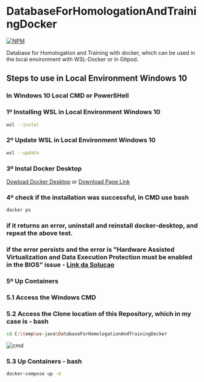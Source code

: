 # DatabaseForHomologationAndTrainingDocker
[![NPM](https://img.shields.io/npm/l/react)](https://github.com/RodrigoDeOliveiraSilva/DatabaseForHomologationAndTrainingDocker/blob/main/LICENSE) 

Database for Homologation and Training with docker, which can be used in the local environment with WSL-Docker or in Gitpod.
## Steps to use in Local Environment Windows 10

### In Windows 10 Local CMD or PowerSHell
### 1º Installing WSL in Local Environment Windows 10
```bash
wsl --instal
```
### 2º Update WSL in Local Environment Windows 10

```bash
wsl --update
```

### 3º Instal Docker Desktop
[Dowload Docker Desktop](https://desktop.docker.com/win/main/amd64/Docker%20Desktop%20Installer.exe) or [Download Page Link](https://docs.docker.com/desktop/install/windows-install/)

### 4º check if the installation was successful, in CMD use bash
```bash
docker ps
```
### if it returns an error, uninstall and reinstall docker-desktop, and repeat the above test.
### if the error persists and the error is "Hardware Assisted Virtualization and Data Execution Protection must be enabled in the BIOS" issue - [Link da Solucao](https://stackoverflow.com/questions/39684974/docker-for-windows-error-hardware-assisted-virtualization-and-data-execution-p)

### 5º Up Containers

### 5.1 Access the Windows CMD
### 5.2 Access the Clone location of this Repository, which in my case is - bash
```bash
cd C:\temp\ws-java\DatabaseForHomologationAndTrainingDocker
```
![cmd](https://github.com/RodrigoDeOliveiraSilva/DatabaseForHomologationAndTrainingDocker/assets/97246882/35de2cb3-089f-4670-bed6-d6e6ef9d883a)

### 5.3 Up Containers - bash
```bash
docker-compose up -d
```



